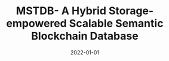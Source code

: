 ---
title: "MSTDB- A Hybrid Storage-empowered Scalable Semantic Blockchain Database"
authors:
- Enyuan Zhou
- Zicong Hong
- Yang Xiao
- Dongxiao Zhao
- Qingqi Pei
- Song Guo


date: "2022-01-01"
#doi: "10.1109/TWC.2022.3159779"

# Publication type.
# 1 = Conference paper; 2 = Journal article;
# 3 = Preprint Paper; 4 = Report; 5 = Book; 6 = Book section;
# 7 = Thesis; 8 = Patent
publication_types: ["2"]

# Publication name and optional abbreviated publication name.
publication: IEEE Transactions on Knowledge and Data Engineering (TKDE) (CCF-A)


# url_pdf: https://ieeexplore.ieee.org/document/9740503
# url_code: ''
# url_dataset: ''
# url_poster: ''
# url_project: ''
# url_slides: ''
# url_video: ''

---
